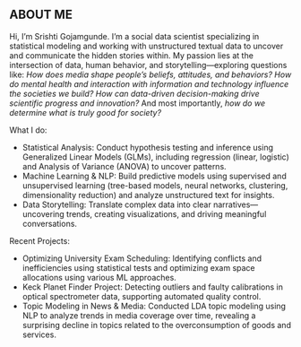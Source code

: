 ## ABOUT ME

Hi, I’m Srishti Gojamgunde. I’m a social data scientist specializing in statistical modeling and working with unstructured textual data to uncover and communicate the hidden stories within. My passion lies at the intersection of data, human behavior, and storytelling—exploring questions like: _How does media shape people’s beliefs, attitudes, and behaviors? How do mental health and interaction with information and technology influence the societies we build? How can data-driven decision-making drive scientific progress and innovation?_ And most importantly, _how do we determine what is truly good for society?_

What I do:
- Statistical Analysis: Conduct hypothesis testing and inference using Generalized Linear Models (GLMs), including regression (linear, logistic) and Analysis of Variance (ANOVA) to uncover patterns.
- Machine Learning & NLP: Build predictive models using supervised and unsupervised learning (tree-based models, neural networks, clustering, dimensionality reduction) and analyze unstructured text for insights.
- Data Storytelling: Translate complex data into clear narratives—uncovering trends, creating visualizations, and driving meaningful conversations.

Recent Projects: 
- Optimizing University Exam Scheduling: Identifying conflicts and inefficiencies using statistical tests and optimizing exam space allocations using various ML approaches.
- Keck Planet Finder Project: Detecting outliers and faulty calibrations in optical spectrometer data, supporting automated quality control.
- Topic Modeling in News & Media: Conducted LDA topic modeling using NLP to analyze trends in media coverage over time, revealing a surprising decline in topics related to the overconsumption of goods and services.
